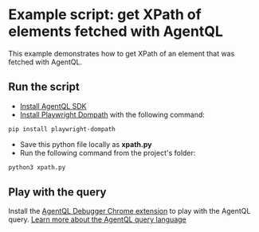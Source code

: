 # Example script: get XPath of elements fetched with AgentQL

This example demonstrates how to get XPath of an element that was fetched with AgentQL.

## Run the script

- [Install AgentQL SDK](https://docs.agentql.com/docs/installation/sdk-installation)
- [Install Playwright Dompath](https://pypi.org/project/playwright-dompath/) with the following command:

```bash
pip install playwright-dompath
```

- Save this python file locally as **xpath.py**
- Run the following command from the project's folder:

```bash
python3 xpath.py
```

## Play with the query

Install the [AgentQL Debugger Chrome extension](https://docs.agentql.com/docs/installation/chrome-extension-installation/) to play with the AgentQL query. [Learn more about the AgentQL query language](https://docs.agentql.com/docs/agentql-query/query-intro)
